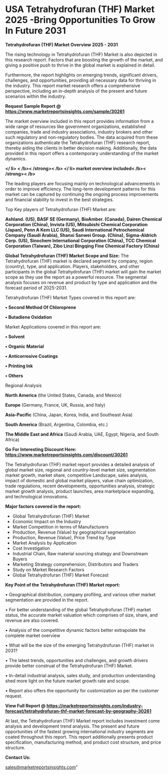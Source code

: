 # USA Tetrahydrofuran (THF) Market 2025 -Bring Opportunities To Grow In Future 2031

<Strong> Tetrahydrofuran (THF) Market Overview 2025 - 2031</strong>

The rising technology in Tetrahydrofuran (THF) Market is also depicted in this research report. Factors that are boosting the growth of the market, and giving a positive push to thrive in the global market is explained in detail.

Furthermore, the report highlights on emerging trends, significant drivers, challenges, and opportunities, providing all necessary data for thriving in the industry. This report market research offers a comprehensive perspective, including an in-depth analysis of the present and future scenarios within the industry.

<strong>Request Sample Report @ <a href=https://www.marketreportsinsights.com/sample/30261>https://www.marketreportsinsights.com/sample/30261</a></strong>

The market overview included in this report provides information from a wide range of resources like government organizations, established companies, trade and industry associations, industry brokers and other such regulatory and non-regulatory bodies. The data acquired from these organizations authenticate the Tetrahydrofuran (THF) research report, thereby aiding the clients in better decision making. Additionally, the data provided in this report offers a contemporary understanding of the market dynamics.

<Strong></ li> < /b>< /strong>< /b> </ li> market overview included< /b>< /strong>< /b></Strong>

The leading players are focusing mainly on technological advancements in order to improve efficiency. The long-term development patterns for this market can be captured by continuing the ongoing process improvements and financial stability to invest in the best strategies.

Top Key players of Tetrahydrofuran (THF) Market are:

<strong>Ashland. (US), BASF SE (Germany), BioAmber. (Canada), Dairen Chemical Corporation (China), Invista (US), Mitsubishi Chemical Corporation (Japan), Penn A Kem LLC (US), Saudi International Petrochemical Company (Saudi Arabia), Shanxi Sanwei Group. (China), Sigma-Aldrich Corp. (US), Sinochem International Corporation (China), TCC Chemical Corporation (Taiwan), Zibo Linzi Bingqing Fine Chemical Factory (China)</strong>

<strong><b>Global Tetrahydrofuran (THF) Market Scope and Size:</b></strong>
The Tetrahydrofuran (THF) market is declared segment by company, region (country), type, and application. Players, stakeholders, and other participants in the global Tetrahydrofuran (THF) market will gain the market scope as they use the report as a powerful resource. The segmental analysis focuses on revenue and product by type and application and the forecast period of 2025-2031.

Tetrahydrofuran (THF) Market Types covered in this report are:

<strong>• Second Method Of Chloroprene

• Butadiene Oxidation</strong>

Market Applications covered in this report are:

<strong>• Solvent

• Organic Material

• Anticorrosive Coatings

• Printing Ink

• Others</strong> 

Regional Analysis

<strong>North America</strong> (the United States, Canada, and Mexico)

<strong>Europe</strong> (Germany, France, UK, Russia, and Italy)

<strong>Asia-Pacific</strong> (China, Japan, Korea, India, and Southeast Asia)

<strong>South America</strong> (Brazil, Argentina, Colombia, etc.)

<strong>The Middle East and Africa</strong> (Saudi Arabia, UAE, Egypt, Nigeria, and South Africa)

<strong>Go For Interesting Discount Here: <a href=https://www.marketreportsinsights.com/discount/30261>https://www.marketreportsinsights.com/discount/30261</a></strong>

The Tetrahydrofuran (THF) market report provides a detailed analysis of global market size, regional and country-level market size, segmentation market growth, market share, competitive Landscape, sales analysis, impact of domestic and global market players, value chain optimization, trade regulations, recent developments, opportunities analysis, strategic market growth analysis, product launches, area marketplace expanding, and technological innovations.

<strong><b>Major factors covered in the report:</b></strong>
<ul>
  <li>Global Tetrahydrofuran (THF) Market </li>
  <li>Economic Impact on the Industry</li>
  <li>Market Competition in terms of Manufacturers</li>
  <li>Production, Revenue (Value) by geographical segmentation</li>
  <li>Production, Revenue (Value), Price Trend by Type</li>
  <li>Market Analysis by Application</li>
  <li>Cost Investigation</li>
  <li>Industrial Chain, Raw material sourcing strategy and Downstream Buyers</li>
  <li>Marketing Strategy comprehension, Distributors and Traders</li>
  <li>Study on Market Research Factors</li>
  <li>Global Tetrahydrofuran (THF) Market Forecast</li>
</ul>

<strong><b>Key Point of the Tetrahydrofuran (THF) Market report:</b></strong>

• Geographical distribution, company profiling, and various other market segmentation are provided in the report.

• For better understanding of the global Tetrahydrofuran (THF) market status, the accurate market valuation which comprises of size, share, and revenue are also covered.

• Analysis of the competitive dynamic factors better extrapolate the complete market overview

• What will be the size of the emerging Tetrahydrofuran (THF) market in 2031?

• The latest trends, opportunities and challenges, and growth drivers provide better construal of the Tetrahydrofuran (THF) Market.

• In-detail industrial analysis, sales study, and production understanding shed more light on the future market growth rate and scope.

• Report also offers the opportunity for customization as per the customer request.

<strong><b>View Full Report @ <a href=https://marketreportsinsights.com/industry-forecast/tetrahydrofuran-thf-market-forecast-by-geography-30261>https://marketreportsinsights.com/industry-forecast/tetrahydrofuran-thf-market-forecast-by-geography-30261</a></b></strong>


At last, the Tetrahydrofuran (THF) Market report includes investment come analysis and development trend analysis. The present and future opportunities of the fastest growing international industry segments are coated throughout this report. This report additionally presents product specification, manufacturing method, and product cost structure, and price structure.

<strong>Contact Us:</strong>

sales@marketreportsinsights.com"
